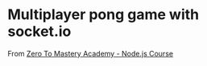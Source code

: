# Multiplayer pong game with socket.io

From [Zero To Mastery Academy - Node.js Course](https://zerotomastery.io/courses/learn-node-js/)


